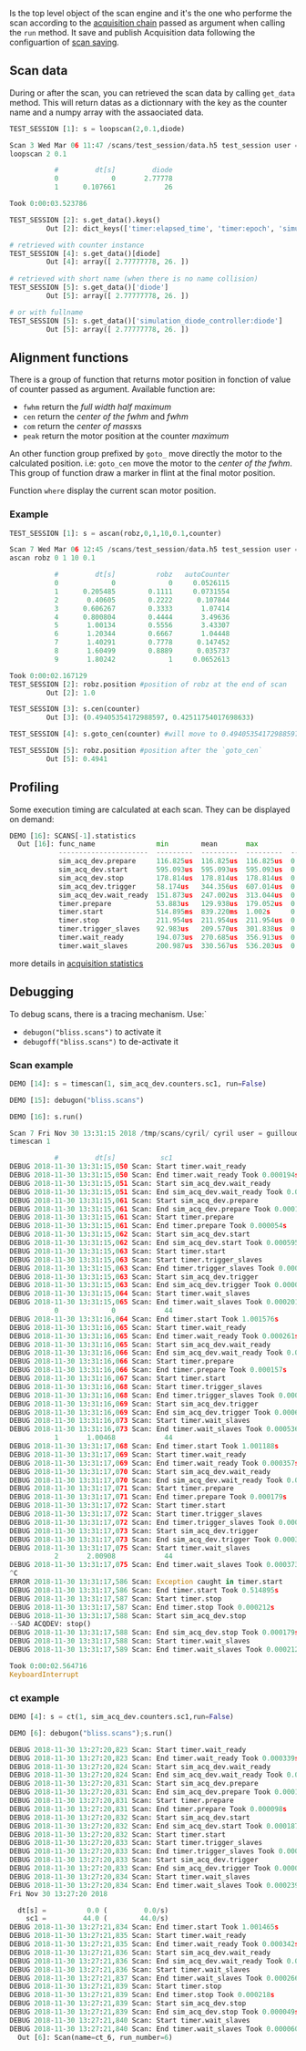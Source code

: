 Is the top level object of the scan engine and it's the one who
performe the scan according to the [acquisition
chain](scan_engine_acquisition_chain.md) passed as argument when
calling the `run` method.  It save and publish Acquisition data
following the configuartion of [scan
saving](gs_presentation.md#scan-saving).

## Scan data

During or after the scan, you can retrieved the scan data by calling
`get_data` method.  This will return datas as a dictionnary with the
key as the counter name and a numpy array with the assaociated data.

```python
TEST_SESSION [1]: s = loopscan(2,0.1,diode)

Scan 3 Wed Mar 06 11:47 /scans/test_session/data.h5 test_session user = seb
loopscan 2 0.1

           #         dt[s]         diode
           0             0       2.77778
           1      0.107661            26

Took 0:00:03.523786

TEST_SESSION [2]: s.get_data().keys()
         Out [2]: dict_keys(['timer:elapsed_time', 'timer:epoch', 'simulation_diode_controller:diode'])

# retrieved with counter instance
TEST_SESSION [4]: s.get_data()[diode]
         Out [4]: array([ 2.77777778, 26. ])
	 
# retrieved with short name (when there is no name collision)
TEST_SESSION [5]: s.get_data()['diode']
         Out [5]: array([ 2.77777778, 26. ])

# or with fullname
TEST_SESSION [5]: s.get_data()['simulation_diode_controller:diode']
         Out [5]: array([ 2.77777778, 26. ])
```

## Alignment functions

There is a group of function that returns motor position in fonction
of value of counter passed as argument.  Available function are:

   * `fwhm` return the *full width half maximum*
   * `cen` return the *center of the fwhm* and *fwhm*
   * `com` return the *center of mass*xs
   * `peak` return the motor position at the counter *maximum*

An other function group prefixed by `goto_` move directly the motor to
the calculated position. i.e: `goto_cen` move the motor to the *center
of the fwhm*. This group of function draw a marker in flint at the
final motor position.

Function `where` display the current scan motor position.

### Example

```python
TEST_SESSION [1]: s = ascan(robz,0,1,10,0.1,counter)

Scan 7 Wed Mar 06 12:45 /scans/test_session/data.h5 test_session user = seb
ascan robz 0 1 10 0.1

           #         dt[s]          robz   autoCounter
           0             0             0     0.0526115
           1      0.205485        0.1111     0.0731554
           2       0.40605        0.2222      0.107844
           3      0.606267        0.3333       1.07414
           4      0.800804        0.4444       3.49636
           5       1.00134        0.5556       3.43307
           6       1.20344        0.6667       1.04448
           7       1.40291        0.7778      0.147452
           8       1.60499        0.8889      0.035737
           9       1.80242             1     0.0652613

Took 0:00:02.167129
TEST_SESSION [2]: robz.position #position of robz at the end of scan
         Out [2]: 1.0

TEST_SESSION [3]: s.cen(counter)
         Out [3]: (0.49405354172988597, 0.42511754017698633)

TEST_SESSION [4]: s.goto_cen(counter) #will move to 0.49405354172988597

TEST_SESSION [5]: robz.position #position after the `goto_cen`
         Out [5]: 0.4941
```

## Profiling

Some execution timing are calculated at each scan. They can be
displayed on demand:

```python
DEMO [16]: SCANS[-1].statistics
  Out [16]: func_name               min        mean       max            std
            ----------------------  ---------  ---------  ---------  -------
            sim_acq_dev.prepare     116.825us  116.825us  116.825us  0.00000
            sim_acq_dev.start       595.093us  595.093us  595.093us  0.00000
            sim_acq_dev.stop        178.814us  178.814us  178.814us  0.00000
            sim_acq_dev.trigger     58.174us   344.356us  607.014us  0.00022
            sim_acq_dev.wait_ready  151.873us  247.002us  313.044us  0.00007
            timer.prepare           53.883us   129.938us  179.052us  0.00005
            timer.start             514.895ms  839.220ms  1.002s     0.22933
            timer.stop              211.954us  211.954us  211.954us  0.00000
            timer.trigger_slaves    92.983us   209.570us  301.838us  0.00009
            timer.wait_ready        194.073us  270.685us  356.913us  0.00007
            timer.wait_slaves       200.987us  330.567us  536.203us  0.00014
```

more details in [acquisition statistics](scan_engine_acquisition_chain.md#statistics)

## Debugging

To debug scans, there is a tracing mechanism.
Use:`

* `debugon("bliss.scans")` to activate it
* `debugoff("bliss.scans")` to de-activate it


### Scan example


```python
DEMO [14]: s = timescan(1, sim_acq_dev.counters.sc1, run=False)

DEMO [15]: debugon("bliss.scans")

DEMO [16]: s.run()

Scan 7 Fri Nov 30 13:31:15 2018 /tmp/scans/cyril/ cyril user = guilloud
timescan 1

           #         dt[s]           sc1
DEBUG 2018-11-30 13:31:15,050 Scan: Start timer.wait_ready
DEBUG 2018-11-30 13:31:15,050 Scan: End timer.wait_ready Took 0.000194s
DEBUG 2018-11-30 13:31:15,051 Scan: Start sim_acq_dev.wait_ready
DEBUG 2018-11-30 13:31:15,051 Scan: End sim_acq_dev.wait_ready Took 0.000152s
DEBUG 2018-11-30 13:31:15,061 Scan: Start sim_acq_dev.prepare
DEBUG 2018-11-30 13:31:15,061 Scan: End sim_acq_dev.prepare Took 0.000117s
DEBUG 2018-11-30 13:31:15,061 Scan: Start timer.prepare
DEBUG 2018-11-30 13:31:15,061 Scan: End timer.prepare Took 0.000054s
DEBUG 2018-11-30 13:31:15,062 Scan: Start sim_acq_dev.start
DEBUG 2018-11-30 13:31:15,062 Scan: End sim_acq_dev.start Took 0.000595s
DEBUG 2018-11-30 13:31:15,063 Scan: Start timer.start
DEBUG 2018-11-30 13:31:15,063 Scan: Start timer.trigger_slaves
DEBUG 2018-11-30 13:31:15,063 Scan: End timer.trigger_slaves Took 0.000093s
DEBUG 2018-11-30 13:31:15,063 Scan: Start sim_acq_dev.trigger
DEBUG 2018-11-30 13:31:15,063 Scan: End sim_acq_dev.trigger Took 0.000058s
DEBUG 2018-11-30 13:31:15,064 Scan: Start timer.wait_slaves
DEBUG 2018-11-30 13:31:15,065 Scan: End timer.wait_slaves Took 0.000201s
           0             0            44
DEBUG 2018-11-30 13:31:16,064 Scan: End timer.start Took 1.001576s
DEBUG 2018-11-30 13:31:16,065 Scan: Start timer.wait_ready
DEBUG 2018-11-30 13:31:16,065 Scan: End timer.wait_ready Took 0.000261s
DEBUG 2018-11-30 13:31:16,065 Scan: Start sim_acq_dev.wait_ready
DEBUG 2018-11-30 13:31:16,066 Scan: End sim_acq_dev.wait_ready Took 0.000276s
DEBUG 2018-11-30 13:31:16,066 Scan: Start timer.prepare
DEBUG 2018-11-30 13:31:16,066 Scan: End timer.prepare Took 0.000157s
DEBUG 2018-11-30 13:31:16,067 Scan: Start timer.start
DEBUG 2018-11-30 13:31:16,068 Scan: Start timer.trigger_slaves
DEBUG 2018-11-30 13:31:16,068 Scan: End timer.trigger_slaves Took 0.000302s
DEBUG 2018-11-30 13:31:16,069 Scan: Start sim_acq_dev.trigger
DEBUG 2018-11-30 13:31:16,069 Scan: End sim_acq_dev.trigger Took 0.000607s
DEBUG 2018-11-30 13:31:16,073 Scan: Start timer.wait_slaves
DEBUG 2018-11-30 13:31:16,073 Scan: End timer.wait_slaves Took 0.000536s
           1       1.00468            44
DEBUG 2018-11-30 13:31:17,068 Scan: End timer.start Took 1.001188s
DEBUG 2018-11-30 13:31:17,069 Scan: Start timer.wait_ready
DEBUG 2018-11-30 13:31:17,069 Scan: End timer.wait_ready Took 0.000357s
DEBUG 2018-11-30 13:31:17,070 Scan: Start sim_acq_dev.wait_ready
DEBUG 2018-11-30 13:31:17,070 Scan: End sim_acq_dev.wait_ready Took 0.000313s
DEBUG 2018-11-30 13:31:17,071 Scan: Start timer.prepare
DEBUG 2018-11-30 13:31:17,071 Scan: End timer.prepare Took 0.000179s
DEBUG 2018-11-30 13:31:17,072 Scan: Start timer.start
DEBUG 2018-11-30 13:31:17,072 Scan: Start timer.trigger_slaves
DEBUG 2018-11-30 13:31:17,072 Scan: End timer.trigger_slaves Took 0.000234s
DEBUG 2018-11-30 13:31:17,073 Scan: Start sim_acq_dev.trigger
DEBUG 2018-11-30 13:31:17,073 Scan: End sim_acq_dev.trigger Took 0.000368s
DEBUG 2018-11-30 13:31:17,075 Scan: Start timer.wait_slaves
           2       2.00908            44
DEBUG 2018-11-30 13:31:17,075 Scan: End timer.wait_slaves Took 0.000373s
^C
ERROR 2018-11-30 13:31:17,586 Scan: Exception caught in timer.start
DEBUG 2018-11-30 13:31:17,586 Scan: End timer.start Took 0.514895s
DEBUG 2018-11-30 13:31:17,587 Scan: Start timer.stop
DEBUG 2018-11-30 13:31:17,587 Scan: End timer.stop Took 0.000212s
DEBUG 2018-11-30 13:31:17,588 Scan: Start sim_acq_dev.stop
--SAD ACQDEV: stop()
DEBUG 2018-11-30 13:31:17,588 Scan: End sim_acq_dev.stop Took 0.000179s
DEBUG 2018-11-30 13:31:17,588 Scan: Start timer.wait_slaves
DEBUG 2018-11-30 13:31:17,589 Scan: End timer.wait_slaves Took 0.000212s

Took 0:00:02.564716
KeyboardInterrupt
```

### ct example

```python
DEMO [4]: s = ct(1, sim_acq_dev.counters.sc1,run=False)

DEMO [6]: debugon("bliss.scans");s.run()

DEBUG 2018-11-30 13:27:20,823 Scan: Start timer.wait_ready
DEBUG 2018-11-30 13:27:20,823 Scan: End timer.wait_ready Took 0.000339s
DEBUG 2018-11-30 13:27:20,824 Scan: Start sim_acq_dev.wait_ready
DEBUG 2018-11-30 13:27:20,824 Scan: End sim_acq_dev.wait_ready Took 0.000282s
DEBUG 2018-11-30 13:27:20,831 Scan: Start sim_acq_dev.prepare
DEBUG 2018-11-30 13:27:20,831 Scan: End sim_acq_dev.prepare Took 0.000147s
DEBUG 2018-11-30 13:27:20,831 Scan: Start timer.prepare
DEBUG 2018-11-30 13:27:20,831 Scan: End timer.prepare Took 0.000098s
DEBUG 2018-11-30 13:27:20,832 Scan: Start sim_acq_dev.start
DEBUG 2018-11-30 13:27:20,832 Scan: End sim_acq_dev.start Took 0.000187s
DEBUG 2018-11-30 13:27:20,832 Scan: Start timer.start
DEBUG 2018-11-30 13:27:20,833 Scan: Start timer.trigger_slaves
DEBUG 2018-11-30 13:27:20,833 Scan: End timer.trigger_slaves Took 0.000092s
DEBUG 2018-11-30 13:27:20,833 Scan: Start sim_acq_dev.trigger
DEBUG 2018-11-30 13:27:20,833 Scan: End sim_acq_dev.trigger Took 0.000093s
DEBUG 2018-11-30 13:27:20,834 Scan: Start timer.wait_slaves
DEBUG 2018-11-30 13:27:20,834 Scan: End timer.wait_slaves Took 0.000239s
Fri Nov 30 13:27:20 2018

  dt[s] =          0.0 (         0.0/s)
    sc1 =         44.0 (        44.0/s)
DEBUG 2018-11-30 13:27:21,834 Scan: End timer.start Took 1.001465s
DEBUG 2018-11-30 13:27:21,835 Scan: Start timer.wait_ready
DEBUG 2018-11-30 13:27:21,835 Scan: End timer.wait_ready Took 0.000342s
DEBUG 2018-11-30 13:27:21,836 Scan: Start sim_acq_dev.wait_ready
DEBUG 2018-11-30 13:27:21,836 Scan: End sim_acq_dev.wait_ready Took 0.000356s
DEBUG 2018-11-30 13:27:21,836 Scan: Start timer.wait_slaves
DEBUG 2018-11-30 13:27:21,837 Scan: End timer.wait_slaves Took 0.000266s
DEBUG 2018-11-30 13:27:21,839 Scan: Start timer.stop
DEBUG 2018-11-30 13:27:21,839 Scan: End timer.stop Took 0.000218s
DEBUG 2018-11-30 13:27:21,839 Scan: Start sim_acq_dev.stop
DEBUG 2018-11-30 13:27:21,839 Scan: End sim_acq_dev.stop Took 0.000049s
DEBUG 2018-11-30 13:27:21,840 Scan: Start timer.wait_slaves
DEBUG 2018-11-30 13:27:21,840 Scan: End timer.wait_slaves Took 0.000060s
  Out [6]: Scan(name=ct_6, run_number=6)
```
